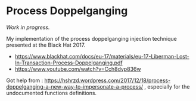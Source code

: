 # Process Doppelganging

_Work in progress._

My implementation of the process doppelganging injection technique presented at
the Black Hat 2017.

- https://www.blackhat.com/docs/eu-17/materials/eu-17-Liberman-Lost-In-Transaction-Process-Doppelganging.pdf
- https://www.youtube.com/watch?v=Cch8dvp836w

Got help from :
https://hshrzd.wordpress.com/2017/12/18/process-doppelganging-a-new-way-to-impersonate-a-process/ , especially for the undocumented functions definitions.
